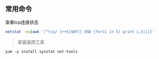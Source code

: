 ## 常用命令

查看tcp连接状态

```bash
netstat -na|awk '/^tcp/ {++S[$NF]} END {for(i in S) print i,S[i]}'
```

> 安装监控工具

    yum -y install sysstat net-tools
    
> 
    
